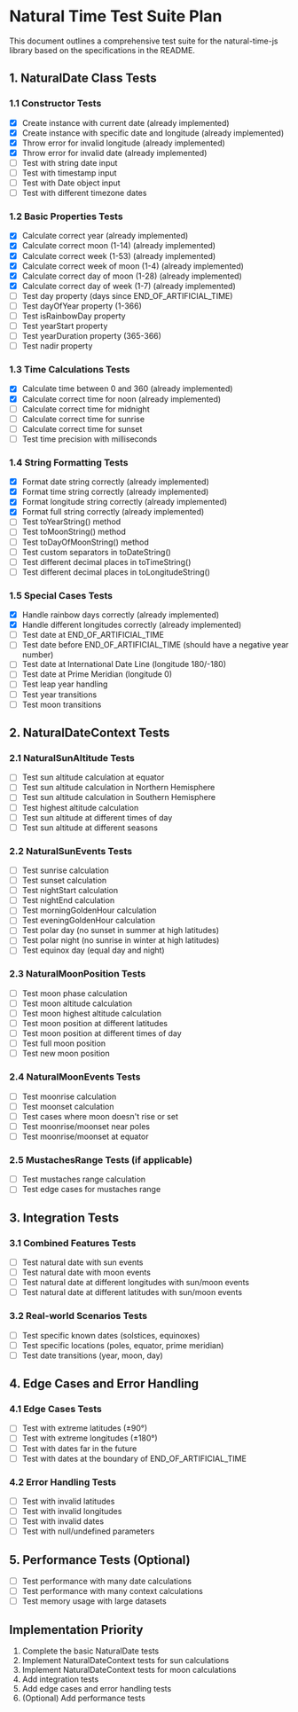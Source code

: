 # Natural Time Test Suite Plan

This document outlines a comprehensive test suite for the natural-time-js library based on the specifications in the README.

## 1. NaturalDate Class Tests

### 1.1 Constructor Tests
- [x] Create instance with current date (already implemented)
- [x] Create instance with specific date and longitude (already implemented)
- [x] Throw error for invalid longitude (already implemented)
- [x] Throw error for invalid date (already implemented)
- [ ] Test with string date input
- [ ] Test with timestamp input
- [ ] Test with Date object input
- [ ] Test with different timezone dates

### 1.2 Basic Properties Tests
- [x] Calculate correct year (already implemented)
- [x] Calculate correct moon (1-14) (already implemented)
- [x] Calculate correct week (1-53) (already implemented)
- [x] Calculate correct week of moon (1-4) (already implemented)
- [x] Calculate correct day of moon (1-28) (already implemented)
- [x] Calculate correct day of week (1-7) (already implemented)
- [ ] Test day property (days since END_OF_ARTIFICIAL_TIME)
- [ ] Test dayOfYear property (1-366)
- [ ] Test isRainbowDay property
- [ ] Test yearStart property
- [ ] Test yearDuration property (365-366)
- [ ] Test nadir property

### 1.3 Time Calculations Tests
- [x] Calculate time between 0 and 360 (already implemented)
- [x] Calculate correct time for noon (already implemented)
- [ ] Calculate correct time for midnight
- [ ] Calculate correct time for sunrise
- [ ] Calculate correct time for sunset
- [ ] Test time precision with milliseconds

### 1.4 String Formatting Tests
- [x] Format date string correctly (already implemented)
- [x] Format time string correctly (already implemented)
- [x] Format longitude string correctly (already implemented)
- [x] Format full string correctly (already implemented)
- [ ] Test toYearString() method
- [ ] Test toMoonString() method
- [ ] Test toDayOfMoonString() method
- [ ] Test custom separators in toDateString()
- [ ] Test different decimal places in toTimeString()
- [ ] Test different decimal places in toLongitudeString()

### 1.5 Special Cases Tests
- [x] Handle rainbow days correctly (already implemented)
- [x] Handle different longitudes correctly (already implemented)
- [ ] Test date at END_OF_ARTIFICIAL_TIME
- [ ] Test date before END_OF_ARTIFICIAL_TIME (should have a negative year number)
- [ ] Test date at International Date Line (longitude 180/-180)
- [ ] Test date at Prime Meridian (longitude 0)
- [ ] Test leap year handling
- [ ] Test year transitions
- [ ] Test moon transitions

## 2. NaturalDateContext Tests

### 2.1 NaturalSunAltitude Tests
- [ ] Test sun altitude calculation at equator
- [ ] Test sun altitude calculation in Northern Hemisphere
- [ ] Test sun altitude calculation in Southern Hemisphere
- [ ] Test highest altitude calculation
- [ ] Test sun altitude at different times of day
- [ ] Test sun altitude at different seasons

### 2.2 NaturalSunEvents Tests
- [ ] Test sunrise calculation
- [ ] Test sunset calculation
- [ ] Test nightStart calculation
- [ ] Test nightEnd calculation
- [ ] Test morningGoldenHour calculation
- [ ] Test eveningGoldenHour calculation
- [ ] Test polar day (no sunset in summer at high latitudes)
- [ ] Test polar night (no sunrise in winter at high latitudes)
- [ ] Test equinox day (equal day and night)

### 2.3 NaturalMoonPosition Tests
- [ ] Test moon phase calculation
- [ ] Test moon altitude calculation
- [ ] Test moon highest altitude calculation
- [ ] Test moon position at different latitudes
- [ ] Test moon position at different times of day
- [ ] Test full moon position
- [ ] Test new moon position

### 2.4 NaturalMoonEvents Tests
- [ ] Test moonrise calculation
- [ ] Test moonset calculation
- [ ] Test cases where moon doesn't rise or set
- [ ] Test moonrise/moonset near poles
- [ ] Test moonrise/moonset at equator

### 2.5 MustachesRange Tests (if applicable)
- [ ] Test mustaches range calculation
- [ ] Test edge cases for mustaches range

## 3. Integration Tests

### 3.1 Combined Features Tests
- [ ] Test natural date with sun events
- [ ] Test natural date with moon events
- [ ] Test natural date at different longitudes with sun/moon events
- [ ] Test natural date at different latitudes with sun/moon events

### 3.2 Real-world Scenarios Tests
- [ ] Test specific known dates (solstices, equinoxes)
- [ ] Test specific locations (poles, equator, prime meridian)
- [ ] Test date transitions (year, moon, day)

## 4. Edge Cases and Error Handling

### 4.1 Edge Cases Tests
- [ ] Test with extreme latitudes (±90°)
- [ ] Test with extreme longitudes (±180°)
- [ ] Test with dates far in the future
- [ ] Test with dates at the boundary of END_OF_ARTIFICIAL_TIME

### 4.2 Error Handling Tests
- [ ] Test with invalid latitudes
- [ ] Test with invalid longitudes
- [ ] Test with invalid dates
- [ ] Test with null/undefined parameters

## 5. Performance Tests (Optional)

- [ ] Test performance with many date calculations
- [ ] Test performance with many context calculations
- [ ] Test memory usage with large datasets

## Implementation Priority

1. Complete the basic NaturalDate tests
2. Implement NaturalDateContext tests for sun calculations
3. Implement NaturalDateContext tests for moon calculations
4. Add integration tests
5. Add edge cases and error handling tests
6. (Optional) Add performance tests 